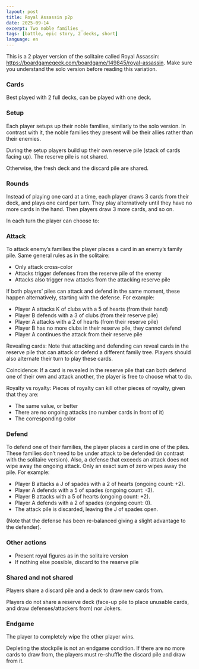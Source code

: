 ```yaml
---
layout: post
title: Royal Assassin p2p
date: 2025-09-14
excerpt: Two noble families _
tags: [battle, epic story, 2 decks, short]
language: en
---
```


This is a 2 player version of the solitaire called Royal Assassin: https://boardgamegeek.com/boardgame/149845/royal-assassin. Make sure you understand the solo version before reading this variation.

### Cards

Best played with 2 full decks, can be played with one deck.

### Setup

Each player setups up their noble families, similarly to the solo version. In contrast with it, the noble families they present will be their allies rather than their enemies.

During the setup players build up their own reserve pile (stack of cards facing up). The reserve pile is not shared.

Otherwise, the fresh deck and the discard pile are shared. 

### Rounds

Instead of playing one card at a time, each player draws 3 cards from their deck, and plays one card per turn. They play alternatively until they have no more cards in the hand. Then players draw 3 more cards, and so on.

In each turn the player can choose to:

### Attack

To attack enemy’s families the player places a card in an enemy’s family pile. Same general rules as in the solitaire:

- Only attack cross-color
- Attacks trigger defenses from the reserve pile of the enemy
- Attacks also trigger new attacks from the attacking reserve pile

If both players’ piles can attack and defend in the same moment, these happen alternatively, starting with the defense. For example:

- Player A attacks K of clubs with a 5 of hearts (from their hand)
- Player B defends with a 3 of clubs (from their reserve pile)
- Player A attacks with a 2 of hearts (from their reserve pile)
- Player B has no more clubs in their reserve pile, they cannot defend
- Player A continues the attack from their reserve pile

Revealing cards: Note that attacking and defending can reveal cards in the reserve pile that can attack or defend a different family tree. Players should also alternate their turn to play these cards.

Coincidence: If a card is revealed in the reserve pile that can both defend one of their own and attack another, the player is free to choose what to do.

Royalty vs royalty: Pieces of royalty can kill other pieces of royalty, given that they are:

- The same value, or better
- There are no ongoing attacks (no number cards in front of it)
- The corresponding color

### Defend

To defend one of their families, the player places a card in one of the piles. These families don’t need to be under attack to be defended (in contrast with the solitaire version). Also, a defense that exceeds an attack does not wipe away the ongoing attack. Only an exact sum of zero wipes away the pile. For example:

- Player B attacks a J of spades with a 2 of hearts (ongoing count: +2).
- Player A defends with a 5 of spades (ongoing count: -3).
- Player B attacks with a 5 of hearts (ongoing count: +2).
- Player A defends with a 2 of spades (ongoing count: 0).
- The attack pile is discarded, leaving the J of spades open.

(Note that the defense has been re-balanced giving a slight advantage to the defender).

### Other actions

- Present royal figures as in the solitaire version
- If nothing else possible, discard to the reserve pile

### Shared and not shared

Players share a discard pile and a deck to draw new cards from.

Players do not share a reserve deck (face-up pile to place unusable cards, and draw defenses/attackers from) nor Jokers.

### Endgame

The player to completely wipe the other player wins.

Depleting the stockpile is not an endgame condition. If there are no more cards to draw from, the players must re-shuffle the discard pile and draw from it.
